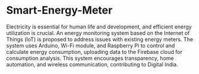# Smart-Energy-Meter
Electricity is essential for human life and development, and efficient energy utilization is crucial. An energy monitoring system based on the Internet of Things (loT) is proposed to address issues with existing energy meters. 
The system uses Arduino, Wi-Fi module, and Raspberry Pi to control and calculate energy consumption, uploading data to the Firebase cloud for consumption analysis. This system encourages transparency, home automation, and wireless communication, contributing to Digital India. 
